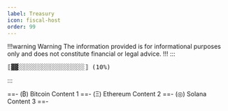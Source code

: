 ```yaml
---
label: Treasury
icon: fiscal-host
order: 99
---
```

!!!warning Warning
The information provided is for informational purposes only and does not constitute financial or legal advice.
!!!
:::
<pre>
⟦▓▓░░░░░░░░░░░░░░░░░░⟧ (10%)
</pre>
:::

==- (₿) Bitcoin
Content 1
==- (Ξ) Ethereum
Content 2
==- (◎) Solana
Content 3
==-
